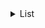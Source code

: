 <details>
    <summary>List</summary>

* [March](https://github.com/BangYunseo/DailyDiary/tree/main/2024/March)
* [April](https://github.com/BangYunseo/DailyDiary/tree/main/2024/April)
* [May]()
* [June]()
* [July]()
* [August]()
* [September]()
* [October]()
* [November]()
* [December]()

</details>
